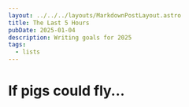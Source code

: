 ```yaml
---
layout: ../../../layouts/MarkdownPostLayout.astro
title: The Last 5 Hours
pubDate: 2025-01-04
description: Writing goals for 2025
tags:
  - lists
---
```


# If pigs could fly...

